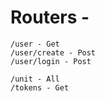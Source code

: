 # Routers -

    /user - Get
    /user/create - Post
    /user/login - Post

    /unit - All
    /tokens - Get
